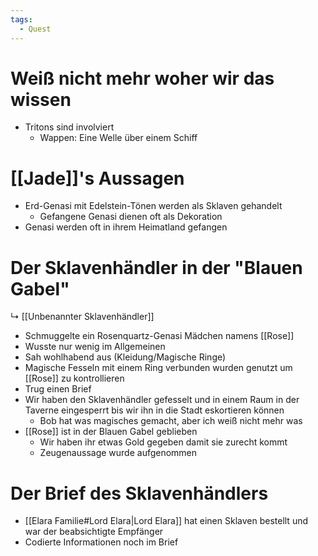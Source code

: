 ```yaml
---
tags:
  - Quest
---
```


# Weiß nicht mehr woher wir das wissen
- Tritons sind involviert
	- Wappen: Eine Welle über einem Schiff
# [[Jade]]'s Aussagen
- Erd-Genasi mit Edelstein-Tönen werden als Sklaven gehandelt
	- Gefangene Genasi dienen oft als Dekoration
- Genasi werden oft in ihrem Heimatland gefangen
# Der Sklavenhändler in der "Blauen Gabel"
↳ [[Unbenannter Sklavenhändler]]
- Schmuggelte ein Rosenquartz-Genasi Mädchen namens [[Rose]]
- Wusste nur wenig im Allgemeinen
- Sah wohlhabend aus (Kleidung/Magische Ringe)
- Magische Fesseln mit einem Ring verbunden wurden genutzt um [[Rose]] zu kontrollieren
- Trug einen Brief
- Wir haben den Sklavenhändler gefesselt und in einem Raum in der Taverne eingesperrt bis wir ihn in die Stadt eskortieren können
	- Bob hat was magisches gemacht, aber ich weiß nicht mehr was
- [[Rose]] ist in der Blauen Gabel geblieben
	- Wir haben ihr etwas Gold gegeben damit sie zurecht kommt
	- Zeugenaussage wurde aufgenommen
# Der Brief des Sklavenhändlers
- [[Elara Familie#Lord Elara|Lord Elara]] hat einen Sklaven bestellt und war der beabsichtigte Empfänger
- Codierte Informationen noch im Brief